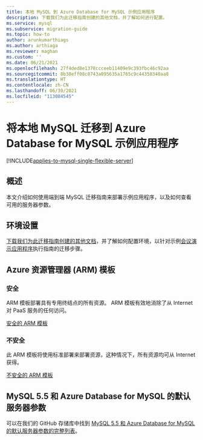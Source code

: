 ```yaml
---
title: 本地 MySQL 到 Azure Database for MySQL 示例应用程序
description: 下载我们为此迁移指南创建的其他文档，并了解如何进行配置。
ms.service: mysql
ms.subservice: migration-guide
ms.topic: how-to
author: arunkumarthiags
ms.author: arthiaga
ms.reviewer: maghan
ms.custom: ''
ms.date: 06/21/2021
ms.openlocfilehash: 27f4ded8e1378ccceeb11409e9c393fbc46c92aa
ms.sourcegitcommit: 8b38eff08c8743a095635a1765c9c44358340aa8
ms.translationtype: HT
ms.contentlocale: zh-CN
ms.lasthandoff: 06/30/2021
ms.locfileid: "113084545"
---
```

# <a name="migrate-mysql-on-premises-to-azure-database-for-mysql-sample-applications"></a>将本地 MySQL 迁移到 Azure Database for MySQL 示例应用程序

[!INCLUDE[applies-to-mysql-single-flexible-server](../../includes/applies-to-mysql-single-flexible-server.md)]

## <a name="overview"></a>概述

本文介绍如何使用端到端 MySQL 迁移指南来部署示例应用程序，以及如何查看可用的服务器参数。

## <a name="environment-setup"></a>环境设置

[下载我们为此迁移指南创建的其他文档](https://github.com/Azure/azure-mysql/blob/master/MigrationGuide/MySQL%20Migration%20Guide_v1.1%20Appendix%20A.pdf)，并了解如何配置环境，以针对示例[会议演示应用程序](https://github.com/Azure/azure-mysql/tree/master/MigrationGuide/sample-app)执行指南的迁移步骤。

## <a name="azure-resource-manager-arm-templates"></a>Azure 资源管理器 (ARM) 模板

### <a name="secure"></a>安全

ARM 模板部署具有专用终结点的所有资源。 ARM 模板有效地消除了从 Internet 对 PaaS 服务的任何访问。

[安全的 ARM 模板](https://github.com/Azure/azure-mysql/tree/master/MigrationGuide/arm-templates/ExampleWithMigration)

### <a name="non-secure"></a>不安全

此 ARM 模板将使用标准部署来部署资源，这种情况下，所有资源均可从 Internet 获得。

[不安全的 ARM 模板](https://github.com/Azure/azure-mysql/tree/master/MigrationGuide/arm-templates/ExampleWithMigrationSecure)

## <a name="default-server-parameters-mysql-55-and-azure-database-for-mysql"></a>MySQL 5.5 和 Azure Database for MySQL 的默认服务器参数

可以在我们的 GitHub 存储库中找到 [MySQL 5.5 和 Azure Database for MySQL 的默认服务器参数的完整列表](https://github.com/Azure/azure-mysql/blob/master/MigrationGuide/MySQL%20Migration%20Guide_v1.1%20Appendix%20C.pdf)。